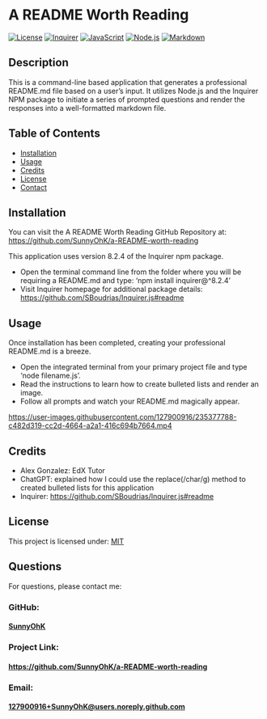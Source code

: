 # A README Worth Reading

[![License](https://img.shields.io/badge/License-MIT-yellow.svg)](https://choosealicense.com/licenses/mit) [![Inquirer](https://img.shields.io/badge/Inquirer-v8.2.4-red.svg)](https://github.com/SBoudrias/Inquirer.js#readme) [![JavaScript](https://img.shields.io/badge/JavaScript-323330?style=for-the-badge&logo=javascript&logoColor=F7DF1E)](https://dev.to/envoy_/150-badges-for-github-pnk#contact) [![Node.js](https://img.shields.io/badge/Node.js-43853D?style=for-the-badge&logo=node.js&logoColor=white)](https://dev.to/envoy_/150-badges-for-github-pnk#contact) [![Markdown](https://img.shields.io/badge/Node.js-43853D?style=for-the-badge&logo=node.js&logoColor=white)](	https://img.shields.io/badge/Markdown-000000?style=for-the-badge&logo=markdown&logoColor=white) 

## Description
This is a command-line based application that generates a professional README.md file based on a user’s input. It utilizes Node.js and the Inquirer NPM package to initiate a series of prompted questions and render the responses into a well-formatted markdown file.

## Table of Contents

- [Installation](#installation)
- [Usage](#usage)
- [Credits](#credits)
- [License](#license)
- [Contact](#contact)

## Installation

You can visit the A README Worth Reading GitHub Repository at: https://github.com/SunnyOhK/a-README-worth-reading

This application uses version 8.2.4 of the Inquirer npm package. 
- Open the terminal command line from the folder where you will be requiring a README.md and type: ‘npm install inquirer@^8.2.4’ 
- Visit Inquirer homepage for additional package details: https://github.com/SBoudrias/Inquirer.js#readme

## Usage

Once installation has been completed, creating your professional README.md is a breeze. 
- Open the integrated terminal from your primary project file and type ‘node filename.js’. 
- Read the instructions to learn how to create bulleted lists and render an image. 
- Follow all prompts and watch your README.md magically appear. 

https://user-images.githubusercontent.com/127900916/235377788-c482d319-cc2d-4664-a2a1-416c694b7664.mp4

## Credits

- Alex Gonzalez: EdX Tutor 
- ChatGPT: explained how I could use the replace(/char/g) method to created bulleted lists for this application
- Inquirer: https://github.com/SBoudrias/Inquirer.js#readme

## License
This project is licensed under: [MIT](https://choosealicense.com/licenses/mit/)

## Questions

For questions, please contact me:

### GitHub: 
  #### [SunnyOhK](https://github.com/SunnyOhK)

### Project Link: 
  #### https://github.com/SunnyOhK/a-README-worth-reading
### Email: 
  #### 127900916+SunnyOhK@users.noreply.github.com
